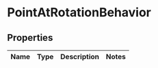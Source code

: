 

# PointAtRotationBehavior


## Properties

| Name | Type | Description | Notes |
|------------ | ------------- | ------------- | -------------|



